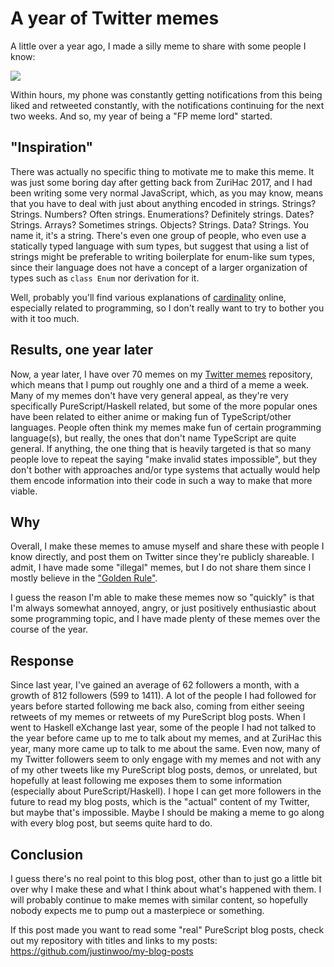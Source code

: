 # A year of Twitter memes

A little over a year ago, I made a silly meme to share with some people I know:

[![](https://i.imgur.com/wSU3656.png)](https://twitter.com/jusrin00/status/875238742621028355)

Within hours, my phone was constantly getting notifications from this being liked and retweeted constantly, with the notifications continuing for the next two weeks. And so, my year of being a "FP meme lord" started.

## "Inspiration"

There was actually no specific thing to motivate me to make this meme. It was just some boring day after getting back from ZuriHac 2017, and I had been writing some very normal JavaScript, which, as you may know, means that you have to deal with just about anything encoded in strings. Strings? Strings. Numbers? Often strings. Enumerations? Definitely strings. Dates? Strings. Arrays? Sometimes strings. Objects? Strings. Data? Strings. You name it, it's a string. There's even one group of people, who even use a statically typed language with sum types, but suggest that using a list of strings might be preferable to writing boilerplate for enum-like sum types, since their language does not have a concept of a larger organization of types such as `class Enum` nor derivation for it.

Well, probably you'll find various explanations of [cardinality](https://en.wikipedia.org/wiki/Cardinality) online, especially related to programming, so I don't really want to try to bother you with it too much.

## Results, one year later

Now, a year later, I have over 70 memes on my [Twitter memes](https://github.com/justinwoo/my-twitter-memes) repository, which means that I pump out roughly one and a third of a meme a week. Many of my memes don't have very general appeal, as they're very specifically PureScript/Haskell related, but some of the more popular ones have been related to either anime or making fun of TypeScript/other languages. People often think my memes make fun of certain programming language(s), but really, the ones that don't name TypeScript are quite general. If anything, the one thing that is heavily targeted is that so many people love to repeat the saying "make invalid states impossible", but they don't bother with approaches and/or type systems that actually would help them encode information into their code in such a way to make that more viable.

## Why

Overall, I make these memes to amuse myself and share these with people I know directly, and post them on Twitter since they're publicly shareable. I admit, I have made some "illegal" memes, but I do not share them since I mostly believe in the ["Golden Rule"](https://en.wikipedia.org/wiki/Golden_Rule).

I guess the reason I'm able to make these memes now so "quickly" is that I'm always somewhat annoyed, angry, or just positively enthusiastic about some programming topic, and I have made plenty of these memes over the course of the year.

## Response

Since last year, I've gained an average of 62 followers a month, with a growth of 812 followers (599 to 1411). A lot of the people I had followed for years before started following me back also, coming from either seeing retweets of my memes or retweets of my PureScript blog posts. When I went to Haskell eXchange last year, some of the people I had not talked to the year before came up to me to talk about my memes, and at ZuriHac this year, many more came up to talk to me about the same. Even now, many of my Twitter followers seem to only engage with my memes and not with any of my other tweets like my PureScript blog posts, demos, or unrelated, but hopefully at least following me exposes them to some information (especially about PureScript/Haskell). I hope I can get more followers in the future to read my blog posts, which is the "actual" content of my Twitter, but maybe that's impossible. Maybe I should be making a meme to go along with every blog post, but seems quite hard to do.

## Conclusion

I guess there's no real point to this blog post, other than to just go a little bit over why I make these and what I think about what's happened with them. I will probably continue to make memes with similar content, so hopefully nobody expects me to pump out a masterpiece or something.

If this post made you want to read some "real" PureScript blog posts, check out my repository with titles and links to my posts: <https://github.com/justinwoo/my-blog-posts>
